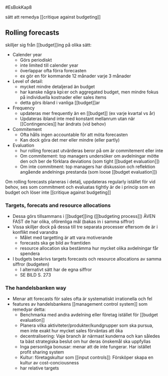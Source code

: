 #EsBokKap8

sätt att remedya [[critique against budgeting]]

## Rolling forecasts
skilljer sig från [[budget]]ing på olika sätt:
- Calender year
	- Görs periodiskt
	- inte limited till calender year
	- överlappar ofta förra forecasten
	- ex gör en för kommande 12 månader varje 3 månader
- Level of detail:
	- mycket mindre detaljerad än budget
	- har kanske några kpi:er och aggregated budget, men mindre fokus på individuella kostnader eller sales items
	- detta görs ibland i vanliga [[budget]]ar
- Frequency
	- updateras mer frequently än en [[budget]] (ex varje kvartal vs år)
	- Updateras ibland inte med konstant mellanrum utan när [[Contingencies]] har ändrats (vid behov)
- Commitement
	- Ofta hålls ingen accountable för att möta forecasten
	- Kan dock göra det mer eller mindre (eller partly)
- Evaluation
	- hur rolling forecast utvärderas beror på om är commitement eller inte
	- Om commitement: top managers undersöker om avdelningar mötte den och ber de förklara deviations (som tight [[budget evaluation]])
	- Om inte commitment: top managers har diskussion och reflektion angående andelnings prestanda (som loose [[budget evaluation]])

Om rolling forecasts planeras i detalj, uppdateras regularly istället för vid behov, ses som commitment och evaluatas tightly är de i princip som en budget och löser inte [[critique against budgeting]]

### Targets, forecats and resource allocations
- Dessa görs tillsammans i [[budget]]ing ([[budgeting process]]) ÄVEN FAST de har olika, oförenliga mål (bakas in i samma siffror)
- Vissa skilljer dock på dessa till tre separata processer eftersom de är i konflikt med varandra
	- Målet med targetting är att vara motiverande
	- forecasts ska ge bild av framtiden
	- resource allocation ska bestämma hur mycket olika avdelningar får spendera
- I budgets beskrivs targets forecasts och resource allocations av samma siffror (budgeten)
	- I alternativt sätt har de egna siffror
	- SE BILD S. 273


### The handelsbanken way
- Menar att forecasts för sales ofta är systematiskt irrationella och fel
- features av handelsbankens [[management control system]] som remedyar detta:
	- Benchmarka med andra avdelning eller företag istället för [[budget evaluation]]
	- Planera vilka aktiviteter/produkter/kundgrupper som ska pursua, men inte exakt hur mycket sales förväntas att öka
	- decentralisering: Vaje branch är närmast kunderna och kan således ta bäst strategiska beslut om hur deras önskemål ska uppfyllas
	- Inga personliga bonusar: menar att de inte fungerar. Har istället profit sharing system
	- Kultur: företagskultur som [[input controls]]: Försköper skapa en kultur av cost-conciousness
	- har relative targets